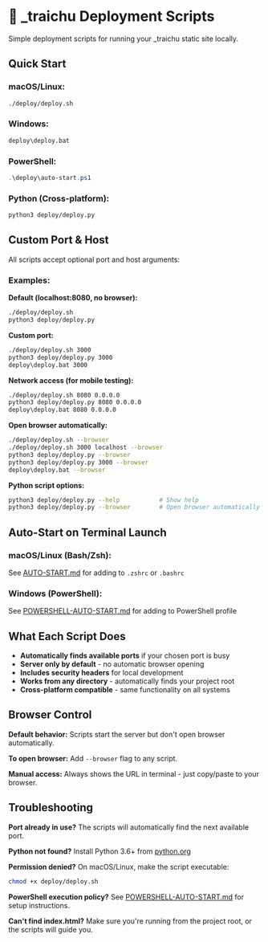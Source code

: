 # 🚀 _traichu Deployment Scripts

Simple deployment scripts for running your _traichu static site locally.

## Quick Start

### macOS/Linux:
```bash
./deploy/deploy.sh
```

### Windows:
```cmd
deploy\deploy.bat
```

### PowerShell:
```powershell
.\deploy\auto-start.ps1
```

### Python (Cross-platform):
```bash
python3 deploy/deploy.py
```

## Custom Port & Host

All scripts accept optional port and host arguments:

### Examples:

**Default (localhost:8080, no browser):**
```bash
./deploy/deploy.sh
python3 deploy/deploy.py
```

**Custom port:**
```bash
./deploy/deploy.sh 3000
python3 deploy/deploy.py 3000
deploy\deploy.bat 3000
```

**Network access (for mobile testing):**
```bash
./deploy/deploy.sh 8080 0.0.0.0
python3 deploy/deploy.py 8080 0.0.0.0
deploy\deploy.bat 8080 0.0.0.0
```

**Open browser automatically:**
```bash
./deploy/deploy.sh --browser
./deploy/deploy.sh 3000 localhost --browser
python3 deploy/deploy.py --browser
python3 deploy/deploy.py 3000 --browser
deploy\deploy.bat --browser
```

**Python script options:**
```bash
python3 deploy/deploy.py --help           # Show help
python3 deploy/deploy.py --browser        # Open browser automatically
```

## Auto-Start on Terminal Launch

### macOS/Linux (Bash/Zsh):
See [AUTO-START.md](AUTO-START.md) for adding to `.zshrc` or `.bashrc`

### Windows (PowerShell):
See [POWERSHELL-AUTO-START.md](POWERSHELL-AUTO-START.md) for adding to PowerShell profile

## What Each Script Does

- **Automatically finds available ports** if your chosen port is busy
- **Server only by default** - no automatic browser opening
- **Includes security headers** for local development
- **Works from any directory** - automatically finds your project root
- **Cross-platform compatible** - same functionality on all systems

## Browser Control

**Default behavior:** Scripts start the server but don't open browser automatically.

**To open browser:** Add `--browser` flag to any script.

**Manual access:** Always shows the URL in terminal - just copy/paste to your browser.

## Troubleshooting

**Port already in use?** The scripts will automatically find the next available port.

**Python not found?** Install Python 3.6+ from [python.org](https://python.org)

**Permission denied?** On macOS/Linux, make the script executable:
```bash
chmod +x deploy/deploy.sh
```

**PowerShell execution policy?** See [POWERSHELL-AUTO-START.md](POWERSHELL-AUTO-START.md) for setup instructions.

**Can't find index.html?** Make sure you're running from the project root, or the scripts will guide you. 